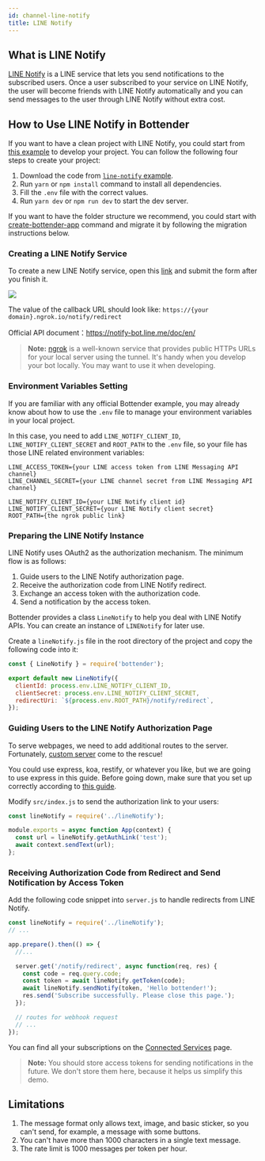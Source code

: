 ```yaml
---
id: channel-line-notify
title: LINE Notify
---
```


## What is LINE Notify

[LINE Notify](https://notify-bot.line.me) is a LINE service that lets you send notifications to the subscribed users. Once a user subscribed to your service on LINE Notify, the user will become friends with LINE Notify automatically and you can send messages to the user through LINE Notify without extra cost.

## How to Use LINE Notify in Bottender

If you want to have a clean project with LINE Notify, you could start from [this example](https://github.com/Yoctol/bottender/tree/master/examples/line-notify) to develop your project. You can follow the following four steps to create your project:

1. Download the code from [`line-notify` example](https://github.com/Yoctol/bottender/tree/master/examples/line-notify).
2. Run `yarn` or `npm install` command to install all dependencies.
3. Fill the `.env` file with the correct values.
4. Run `yarn dev` or `npm run dev` to start the dev server.

If you want to have the folder structure we recommend, you could start with [create-bottender-app](getting-started.md#create-a-new-bottender-app) command and migrate it by following the migration instructions below.

### Creating a LINE Notify Service

To create a new LINE Notify service, open this [link](https://notify-bot.line.me/my/services/new) and submit the form after you finish it.

![](https://user-images.githubusercontent.com/3382565/74317707-da4baa80-4db6-11ea-93b0-68b5e6f2c8a9.png)

The value of the callback URL should look like: `https://{your domain}.ngrok.io/notify/redirect`

Official API document：https://notify-bot.line.me/doc/en/

> **Note:** [ngrok](https://ngrok.com/) is a well-known service that provides public HTTPs URLs for your local server using the tunnel. It's handy when you develop your bot locally. You may want to use it when developing.

### Environment Variables Setting

If you are familiar with any official Bottender example, you may already know about how to use the `.env` file to manage your environment variables in your local project.

In this case, you need to add `LINE_NOTIFY_CLIENT_ID`, `LINE_NOTIFY_CLIENT_SECRET` and `ROOT_PATH` to the `.env` file, so your file has those LINE related environment variables:

```
LINE_ACCESS_TOKEN={your LINE access token from LINE Messaging API channel}
LINE_CHANNEL_SECRET={your LINE channel secret from LINE Messaging API channel}

LINE_NOTIFY_CLIENT_ID={your LINE Notify client id}
LINE_NOTIFY_CLIENT_SECRET={your LINE Notify client secret}
ROOT_PATH={the ngrok public link}
```

### Preparing the LINE Notify Instance

LINE Notify uses OAuth2 as the authorization mechanism. The minimum flow is as follows:

1. Guide users to the LINE Notify authorization page.
2. Receive the authorization code from LINE Notify redirect.
3. Exchange an access token with the authorization code.
4. Send a notification by the access token.

Bottender provides a class `LineNotify` to help you deal with LINE Notify APIs. You can create an instance of `LINENotify` for later use.

Create a `lineNotify.js` file in the root directory of the project and copy the following code into it:

```js
const { LineNotify } = require('bottender');

export default new LineNotify({
  clientId: process.env.LINE_NOTIFY_CLIENT_ID,
  clientSecret: process.env.LINE_NOTIFY_CLIENT_SECRET,
  redirectUri: `${process.env.ROOT_PATH}/notify/redirect`,
});
```

### Guiding Users to the LINE Notify Authorization Page

To serve webpages, we need to add additional routes to the server. Fortunately, [custom server](advanced-guides-custom-server.md#the-concept) come to the rescue!

You could use express, koa, restify, or whatever you like, but we are going to use express in this guide. Before going down, make sure that you set up correctly according to [this guide](advanced-guides-custom-server.md#express).

Modify `src/index.js` to send the authorization link to your users:

```js
const lineNotify = require('../lineNotify');

module.exports = async function App(context) {
  const url = lineNotify.getAuthLink('test');
  await context.sendText(url);
};
```

### Receiving Authorization Code from Redirect and Send Notification by Access Token

Add the following code snippet into `server.js` to handle redirects from LINE Notify.

```js
const lineNotify = require('../lineNotify');
// ...

app.prepare().then(() => {
  //...

  server.get('/notify/redirect', async function(req, res) {
    const code = req.query.code;
    const token = await lineNotify.getToken(code);
    await lineNotify.sendNotify(token, 'Hello bottender!');
    res.send('Subscribe successfully. Please close this page.');
  });

  // routes for webhook request
  // ...
});
```

You can find all your subscriptions on the [Connected Services](https://notify-bot.line.me/my/) page.

> **Note:** You should store access tokens for sending notifications in the future. We don't store them here, because it helps us simplify this demo.

## Limitations

1. The message format only allows text, image, and basic sticker, so you can't send, for example, a message with some buttons.
2. You can't have more than 1000 characters in a single text message.
3. The rate limit is 1000 messages per token per hour.
